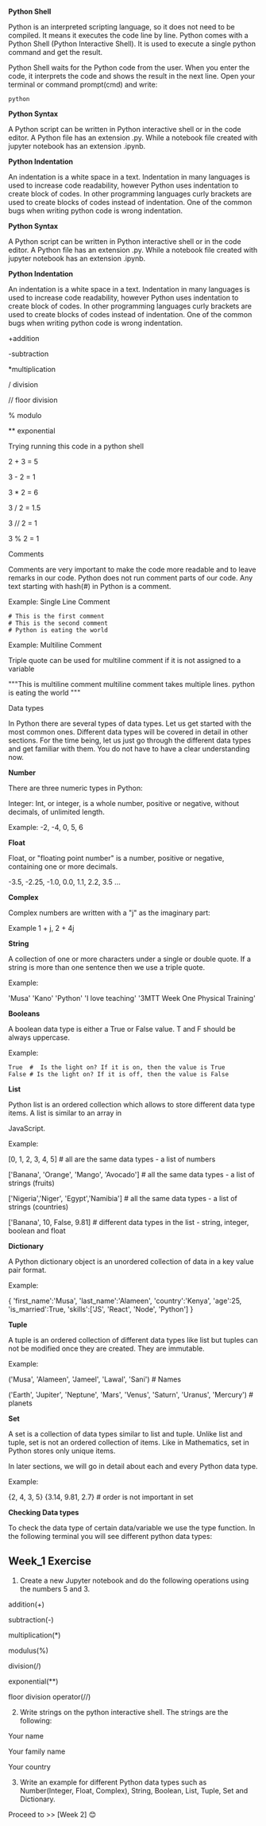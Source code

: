 **Python Shell**

Python is an interpreted scripting language, so it does not need to be compiled. It means it executes the code line by line. Python comes with a Python Shell (Python Interactive Shell). It is used to execute a single python command and get the result.

Python Shell waits for the Python code from the user. When you enter the code, it interprets the code and shows the result in the next line. Open your terminal or command prompt(cmd) and write:

```
python
```

**Python Syntax**

A Python script can be written in Python interactive shell or in the code editor. A Python file has an extension .py. While a notebook file created with jupyter notebook has an extension .ipynb.

**Python Indentation**

An indentation is a white space in a text. Indentation in many languages is used to increase code readability, however Python uses indentation to create block of codes. In other programming languages curly brackets are used to create blocks of codes instead of indentation. One of the common bugs when writing python code is wrong indentation.

**Python Syntax**

A Python script can be written in Python interactive shell or in the code editor. A Python file has an extension .py. While a notebook file created with jupyter notebook has an extension .ipynb.

**Python Indentation**

An indentation is a white space in a text. Indentation in many languages is used to increase code readability, however Python uses indentation to create block of codes. In other programming languages curly brackets are used to create blocks of codes instead of indentation. One of the common bugs when writing python code is wrong indentation.

+addition

-subtraction

*multiplication

/ division

// floor division

%  modulo

** exponential

Trying running this code in a python shell

2 + 3 = 5

3 - 2 = 1

3 * 2 = 6

3 / 2 = 1.5

3 // 2 = 1

3 % 2 = 1

Comments

Comments are very important to make the code more readable and to leave remarks in our code. Python does not run comment parts of our code. Any text starting with hash(#) in Python is a comment.

Example: Single Line Comment

    # This is the first comment
    # This is the second comment
    # Python is eating the world

Example: Multiline Comment

Triple quote can be used for multiline comment if it is not assigned to a variable

"""This is multiline comment
multiline comment takes multiple lines.
python is eating the world
"""

Data types

In Python there are several types of data types. Let us get started with the most common ones. Different data types will be covered in detail in other sections. For the time being, let us just go through the different data types and get familiar with them. You do not have to have a clear understanding now.

**Number**

There are three numeric types in Python:

Integer: Int, or integer, is a whole number, positive or negative, without decimals, of unlimited length.

Example: -2, -4, 0, 5, 6

**Float**

Float, or "floating point number" is a number, positive or negative, containing one or more decimals.

-3.5, -2.25, -1.0, 0.0, 1.1, 2.2, 3.5 ...

**Complex** 

Complex numbers are written with a "j" as the imaginary part:

Example 1 + j, 2 + 4j

**String**

A collection of one or more characters under a single or double quote. If a string is more than one sentence then we use a triple quote.

Example:

'Musa'
'Kano'
'Python'
'I love teaching'
'3MTT Week One Physical Training'

**Booleans**

A boolean data type is either a True or False value. T and F should be always uppercase.

Example:

    True  #  Is the light on? If it is on, then the value is True
    False # Is the light on? If it is off, then the value is False

**List**

Python list is an ordered collection which allows to store different data type items. A list is similar to an array in 

JavaScript.

Example:

[0, 1, 2, 3, 4, 5]  # all are the same data types - a list of numbers

['Banana', 'Orange', 'Mango', 'Avocado'] # all the same data types - a list of strings (fruits)

['Nigeria','Niger', 'Egypt','Namibia'] # all the same data types - a list of strings (countries)

['Banana', 10, False, 9.81] # different data types in the list - string, integer, boolean and float

**Dictionary**

A Python dictionary object is an unordered collection of data in a key value pair format.

Example:

{
'first_name':'Musa',
'last_name':'Alameen',
'country':'Kenya', 
'age':25, 
'is_married':True,
'skills':['JS', 'React', 'Node', 'Python']
}

**Tuple**

A tuple is an ordered collection of different data types like list but tuples can not be modified once they are created. They are immutable.

Example:

('Musa', 'Alameen', 'Jameel', 'Lawal', 'Sani') # Names

('Earth', 'Jupiter', 'Neptune', 'Mars', 'Venus', 'Saturn', 'Uranus', 'Mercury') # planets

**Set**

A set is a collection of data types similar to list and tuple. Unlike list and tuple, set is not an ordered collection of items. Like in Mathematics, set in Python stores only unique items.

In later sections, we will go in detail about each and every Python data type.

Example:

{2, 4, 3, 5}
{3.14, 9.81, 2.7} # order is not important in set

**Checking Data types**

To check the data type of certain data/variable we use the type function. In the following terminal you will see different python data types:


## **Week_1 Exercise**

1. Create a new Jupyter notebook and do the following operations using the numbers 5 and 3.

addition(+)

subtraction(-)

multiplication(*)

modulus(%)

division(/)

exponential(**)

floor division operator(//)

2. Write strings on the python interactive shell. The strings are the following:

Your name

Your family name

Your country

3. Write an example for different Python data types such as Number(Integer, Float, Complex), String, Boolean, List, Tuple, Set and Dictionary.

Proceed to >> [Week 2] :blush: